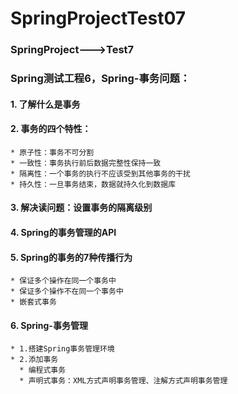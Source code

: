 # SpringProjectTest07  
### SpringProject--->Test7  
### Spring测试工程6，Spring-事务问题：  
#### **1.** 了解什么是事务  
#### **2.** 事务的四个特性：
    * 原子性：事务不可分割  
    * 一致性：事务执行前后数据完整性保持一致  
    * 隔离性：一个事务的执行不应该受到其他事务的干扰  
    * 持久性：一旦事务结束，数据就持久化到数据库  
#### **3.** 解决读问题：设置事务的隔离级别  
#### **4.** Spring的事务管理的API  
#### **5.** Spring的事务的7种传播行为    
    * 保证多个操作在同一个事务中  
    * 保证多个操作不在同一个事务中  
    * 嵌套式事务  
#### **6.** Spring-事务管理  
    * 1.搭建Spring事务管理环境  
    * 2.添加事务  
      * 编程式事务  
      * 声明式事务：XML方式声明事务管理、注解方式声明事务管理  
